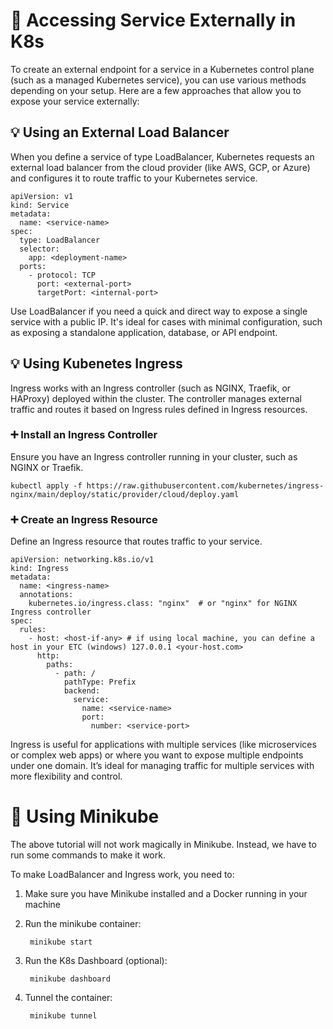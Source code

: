 # 📂 Accessing Service Externally in K8s
To create an external endpoint for a service in a Kubernetes control plane (such as a managed Kubernetes service), 
you can use various methods depending on your setup. 
Here are a few approaches that allow you to expose your service externally:

## 💡 Using an External Load Balancer 
When you define a service of type LoadBalancer, Kubernetes requests an external load balancer from the cloud provider 
(like AWS, GCP, or Azure) and configures it to route traffic to your Kubernetes service.

    apiVersion: v1
    kind: Service
    metadata:
      name: <service-name>
    spec:
      type: LoadBalancer
      selector:
        app: <deployment-name>
      ports:
        - protocol: TCP
          port: <external-port>
          targetPort: <internal-port>

Use LoadBalancer if you need a quick and direct way to expose a single service with a public IP. 
It's ideal for cases with minimal configuration, such as exposing a standalone application, database, or API endpoint.

## 💡 Using Kubenetes Ingress
Ingress works with an Ingress controller (such as NGINX, Traefik, or HAProxy) deployed within the cluster. 
The controller manages external traffic and routes it based on Ingress rules defined in Ingress resources.

### ➕ Install an Ingress Controller
Ensure you have an Ingress controller running in your cluster, such as NGINX or Traefik.

    kubectl apply -f https://raw.githubusercontent.com/kubernetes/ingress-nginx/main/deploy/static/provider/cloud/deploy.yaml

### ➕ Create an Ingress Resource
Define an Ingress resource that routes traffic to your service.

    apiVersion: networking.k8s.io/v1
    kind: Ingress
    metadata:
      name: <ingress-name>
      annotations:
        kubernetes.io/ingress.class: "nginx"  # or "nginx" for NGINX Ingress controller
    spec:
      rules:
        - host: <host-if-any> # if using local machine, you can define a host in your ETC (windows) 127.0.0.1 <your-host.com>
          http:
            paths:
              - path: /
                pathType: Prefix
                backend:
                  service:
                    name: <service-name>
                    port:
                      number: <service-port>


Ingress is useful for applications with multiple services (like microservices or complex web apps) 
or where you want to expose multiple endpoints under one domain. 
It’s ideal for managing traffic for multiple services with more flexibility and control.


# 📂 Using Minikube
The above tutorial will not work magically in Minikube. Instead, we have to run some commands to make it work.

To make LoadBalancer and Ingress work, you need to:

1. Make sure you have Minikube installed and a Docker running in your machine
2. Run the minikube container:
   
        minikube start
  
3. Run the K8s Dashboard (optional):

        minikube dashboard
   
4. Tunnel the container:

        minikube tunnel
